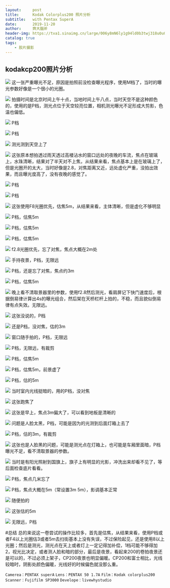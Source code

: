 ```yaml
---
layout:     post
title:      Kodak Colorplus200 照片分析
subtitle:   with Pentax SuperA
date:       2019-11-20
author:     齊大腦斧
header-img: https://tva1.sinaimg.cn/large/006y8mN6ly1g94ld0b3twj318u0u0qv5.jpg
catalog: true
tags:
    - 胶片摄影
---
```


## kodakcp200照片分析

![](https://tva1.sinaimg.cn/large/006y8mN6ly1g94ldgyho4j318u0u0aqh.jpg)
这一张严重曝光不足，原因是拍照前没检查曝光程序，使用M档了，当时的曝光参数好像是一个很小的光圈。

![](https://tva1.sinaimg.cn/large/006y8mN6ly1g94ldft24zj318u0u0e5e.jpg)
拍摄时间是北京时间上午十点，当地时间上午八点，当时天空不是这种颜色的，使用的是P档，测光点位于天空较亮位置，相机测光曝光不足形成大剪影，色温也偏低。

![](https://tva1.sinaimg.cn/large/006y8mN6ly1g94ldefis6j318u0u0npd.jpg)
P档

![](https://tva1.sinaimg.cn/large/006y8mN6ly1g94ldcfhbdj318u0u01kx.jpg)
P档

![](https://tva1.sinaimg.cn/large/006y8mN6ly1g94ldb0jmxj318u0u04qp.jpg)
测光测到天空上了

![](https://tva1.sinaimg.cn/large/006y8mN6ly1g94ld99euej318u0u0hdt.jpg)
这张原本想拍透过雨天透过高楼沾水的窗口远处的夜晚的车流，焦点在玻璃上，水珠清晰，结果对了半天对不上焦，从结果来看，焦点基本上是在玻璃上了，但是光圈开的太大，当时好像是2.8，对焦距离又近，远处虚化严重，没拍出效果，而且曝光度高了，没有夜晚的感觉了。

![](https://tva1.sinaimg.cn/large/006y8mN6ly1g94ld7lby4j318u0u0e81.jpg)
P档

![](https://tva1.sinaimg.cn/large/006y8mN6ly1g94ld5scwrj30u018u7wh.jpg)
P档

![](https://tva1.sinaimg.cn/large/006y8mN6ly1g94ld4a8fhj318u0u0hdt.jpg)
这张使用F8光圈优先，估焦5m，从结果来看，主体清晰，但是虚化不够明显

![](https://tva1.sinaimg.cn/large/006y8mN6ly1g94ld2gnpqj30u018unpd.jpg)
P档，估焦5m

![](https://tva1.sinaimg.cn/large/006y8mN6ly1g94ld0b3twj318u0u0qv5.jpg)
P档，估焦5m

![](https://tva1.sinaimg.cn/large/006y8mN6ly1g94lcy905hj318u0u0e81.jpg)
P档，估焦5m

![](https://tva1.sinaimg.cn/large/006y8mN6ly1g94lcwa7sfj318u0u0hdt.jpg)
f2.8光圈优先，忘了对焦，焦点大概在2m处

![](https://tva1.sinaimg.cn/large/006y8mN6ly1g94lcua0uoj30u018uhdt.jpg)
手持夜景，P档，无限远

![](https://tva1.sinaimg.cn/large/006y8mN6ly1g94lcskvklj318u0u0b29.jpg)
P档，还是忘了对焦，焦点约3m

![](https://tva1.sinaimg.cn/large/006y8mN6ly1g94lkz5yosj318u0u0hdt.jpg)
P档，估焦5m

![](https://tva1.sinaimg.cn/large/006y8mN6ly1g94lkxejj8j318u0u0b29.jpg)
晚上看不清取景器里的参数，使用f2.8然后测光，看肩屏记下快门速度后，根据倒易律计算出4s的曝光组合，然后架在天桥栏杆上拍的，不稳，而且貌似倒易律有点失效。无限远。

![](https://tva1.sinaimg.cn/large/006y8mN6ly1g94lkvqg7tj318u0u04qp.jpg)
这张没说的，P档

![](https://tva1.sinaimg.cn/large/006y8mN6ly1g94lku74z7j318u0u01kx.jpg)
还是P档，没对焦，估的3m

![](https://tva1.sinaimg.cn/large/006y8mN6ly1g94lksqodmj318u0u04qp.jpg)
窗口随手拍的，P档，无限远

![](https://tva1.sinaimg.cn/large/006y8mN6ly1g94lkr8f5hj318u0u0qt2.jpg)
P档，无限远，有裁剪

![](https://tva1.sinaimg.cn/large/006y8mN6ly1g94lkpzyifj318u0u04ps.jpg)
P档，估焦5m

![](https://tva1.sinaimg.cn/large/006y8mN6ly1g94lkoq2tyj318u0u0hdt.jpg)
P档，估焦5m，前景虚了

![](https://tva1.sinaimg.cn/large/006y8mN6ly1g94lkmzyd8j318v0u0kjl.jpg)
P档，估的5m

![](https://tva1.sinaimg.cn/large/006y8mN6ly1g94lkkx32cj30u018u7wh.jpg)
当时室内光线挺暗的，用的P档，没对焦

![](https://tva1.sinaimg.cn/large/006y8mN6ly1g94lkiwzjlj318u0u0hdt.jpg)
这张跑焦了

![](https://tva1.sinaimg.cn/large/006y8mN6ly1g94lkgv88tj318u0u0e81.jpg)
这张是早上，焦点3m偏大了，可以看到地板是清晰的

![](https://tva1.sinaimg.cn/large/006y8mN6ly1g94lkexrzcj318u0u0e50.jpg)
问题是人脸太黑，P档，可能是因为的光测到后面灯箱上去了

![](https://tva1.sinaimg.cn/large/006y8mN6ly1g94lkcwyonj318u0u0haf.jpg)
P档，估的3m，有裁剪

![](https://tva1.sinaimg.cn/large/006y8mN6ly1g94lnoll46j318u0u01kx.jpg)
这张也是人脸黑的问题，可能是测光点在灯箱上，也可能是车厢里面暗，P档曝光不足，看不清取景器的参数。

![](https://tva1.sinaimg.cn/large/006y8mN6ly1g94lnm8nyqj318u0u0u0x.jpg)
当时是有阳光照射到国旗上，旗子上有明显的光影，冲洗出来却看不见了，等后面检查底片看看。

![](https://tva1.sinaimg.cn/large/006y8mN6ly1g94lnjcrlej318u0u0b29.jpg)
P档，焦点几米忘了

![](https://tva1.sinaimg.cn/large/006y8mN6ly1g94lnhr5rwj318u0u07wh.jpg)
P档，焦点大概在5m（常设置3m 5m），影调基本正常

![](https://tva1.sinaimg.cn/large/006y8mN6ly1g94lngc7ucj318u0u0b29.jpg)
随便拍的

![](https://tva1.sinaimg.cn/large/006y8mN6ly1g94lnekx9kj318u0u04qp.jpg)
这张估的5m

![](https://tva1.sinaimg.cn/large/006y8mN6ly1g94lncp00kj318u0u0e81.jpg)
无限远，P档

#总结
总的来说这一卷尝试的操作比较多，首先是估焦，从结果来看，使用P档或者F4以上光圈估3或者5m去扫街基本上没有失误，不过保险起见，还是使用8以上光圈；然后是测光，测光点在天上或者灯上一定记得加补偿，1档可能不够得加2，视光比决定，或者测人脸和暗的部分，最后是夜景，看起来200的卷拍夜景还是可以的，不过必须上架子，CP200夜景也明显偏暖。CP200和富士相比，光线较暗时，阴影处颜色偏暖，光线好的时候偏色就没那么重。

`Camerea：PENTAX superA`
`Lens：PENTAX 50 1.7A`
`Film：Kodak colorplus200`
`Scanner：Fujifilm SP3000`
`Develope：livewhystudio`
